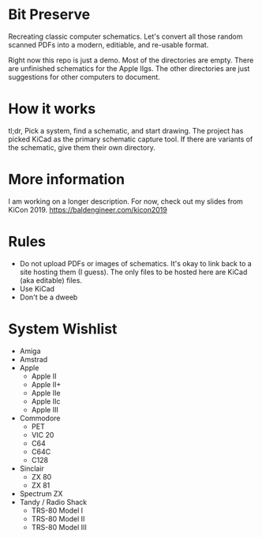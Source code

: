 # Bit Preserve
Recreating classic computer schematics. Let's convert all those random scanned PDFs into a modern, editiable, and re-usable format.

Right now this repo is just a demo. Most of the directories are empty. There are unfinished schematics for the Apple IIgs. The other directories are just suggestions for other computers to document.

# How it works
tl;dr, Pick a system, find a schematic, and start drawing. The project has picked KiCad as the primary schematic capture tool. If there are variants of the schematic, give them their own directory. 

# More information
I am working on a longer description. For now, check out my slides from KiCon 2019. https://baldengineer.com/kicon2019

# Rules
* Do not upload PDFs or images of schematics. It's okay to link back to a site hosting them (I guess). The only files to be hosted here are KiCad (aka editable) files.
* Use KiCad
* Don't be a dweeb

# System Wishlist
* Amiga
* Amstrad
* Apple
	* Apple II
	* Apple II+
	* Apple IIe
	* Apple IIc
	* Apple III
* Commodore
	* PET
	* VIC 20
	* C64
	* C64C
	* C128
* Sinclair
	* ZX 80
	* ZX 81
* Spectrum ZX
* Tandy / Radio Shack
	* TRS-80 Model I
	* TRS-80 Model II
	* TRS-80 Model III